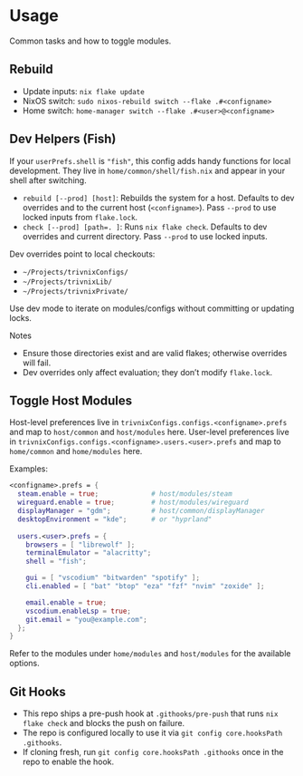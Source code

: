 # Usage

Common tasks and how to toggle modules.

## Rebuild

- Update inputs: `nix flake update`
- NixOS switch: `sudo nixos-rebuild switch --flake .#<configname>`
- Home switch: `home-manager switch --flake .#<user>@<configname>`

## Dev Helpers (Fish)

If your `userPrefs.shell` is `"fish"`, this config adds handy functions for local development. They live in `home/common/shell/fish.nix` and appear in your shell after switching.

- `rebuild [--prod] [host]`: Rebuilds the system for a host. Defaults to dev overrides and to the current host (`<configname>`). Pass `--prod` to use locked inputs from `flake.lock`.
- `check [--prod] [path=. ]`: Runs `nix flake check`. Defaults to dev overrides and current directory. Pass `--prod` to use locked inputs.

Dev overrides point to local checkouts:
- `~/Projects/trivnixConfigs/`
- `~/Projects/trivnixLib/`
- `~/Projects/trivnixPrivate/`

Use dev mode to iterate on modules/configs without committing or updating locks.

Notes

- Ensure those directories exist and are valid flakes; otherwise overrides will fail.
- Dev overrides only affect evaluation; they don’t modify `flake.lock`.

## Toggle Host Modules

Host-level preferences live in `trivnixConfigs.configs.<configname>.prefs` and map to `host/common` and `host/modules` here.
User-level preferences live in `trivnixConfigs.configs.<configname>.users.<user>.prefs` and map to `home/common` and `home/modules` here.

Examples:

```nix
<configname>.prefs = {
  steam.enable = true;             # host/modules/steam
  wireguard.enable = true;         # host/modules/wireguard
  displayManager = "gdm";          # host/common/displayManager
  desktopEnvironment = "kde";      # or "hyprland"
  
  users.<user>.prefs = {
    browsers = [ "librewolf" ];
    terminalEmulator = "alacritty";
    shell = "fish";

    gui = [ "vscodium" "bitwarden" "spotify" ];
    cli.enabled = [ "bat" "btop" "eza" "fzf" "nvim" "zoxide" ];

    email.enable = true;
    vscodium.enableLsp = true;
    git.email = "you@example.com";
  };
}
```

Refer to the modules under `home/modules` and `host/modules` for the available options.

## Git Hooks

- This repo ships a pre-push hook at `.githooks/pre-push` that runs `nix flake check` and blocks the push on failure.
- The repo is configured locally to use it via `git config core.hooksPath .githooks`.
- If cloning fresh, run `git config core.hooksPath .githooks` once in the repo to enable the hook.
